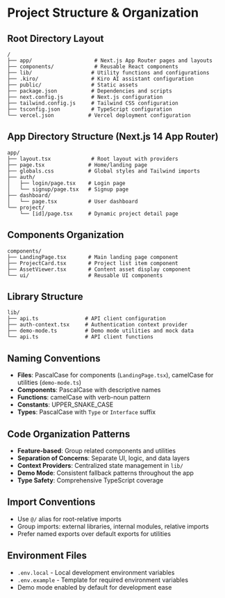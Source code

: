 # Project Structure & Organization

## Root Directory Layout

```
/
├── app/                    # Next.js App Router pages and layouts
├── components/             # Reusable React components
├── lib/                   # Utility functions and configurations
├── .kiro/                 # Kiro AI assistant configuration
├── public/                # Static assets
├── package.json           # Dependencies and scripts
├── next.config.js         # Next.js configuration
├── tailwind.config.js     # Tailwind CSS configuration
├── tsconfig.json          # TypeScript configuration
└── vercel.json           # Vercel deployment configuration
```

## App Directory Structure (Next.js 14 App Router)

```
app/
├── layout.tsx             # Root layout with providers
├── page.tsx              # Home/landing page
├── globals.css           # Global styles and Tailwind imports
├── auth/
│   ├── login/page.tsx    # Login page
│   └── signup/page.tsx   # Signup page
├── dashboard/
│   └── page.tsx          # User dashboard
└── project/
    └── [id]/page.tsx     # Dynamic project detail page
```

## Components Organization

```
components/
├── LandingPage.tsx       # Main landing page component
├── ProjectCard.tsx       # Project list item component
├── AssetViewer.tsx       # Content asset display component
└── ui/                   # Reusable UI components
```

## Library Structure

```
lib/
├── api.ts               # API client configuration
├── auth-context.tsx     # Authentication context provider
├── demo-mode.ts         # Demo mode utilities and mock data
└── api.ts               # API client functions
```

## Naming Conventions

- **Files**: PascalCase for components (`LandingPage.tsx`), camelCase for utilities (`demo-mode.ts`)
- **Components**: PascalCase with descriptive names
- **Functions**: camelCase with verb-noun pattern
- **Constants**: UPPER_SNAKE_CASE
- **Types**: PascalCase with `Type` or `Interface` suffix

## Code Organization Patterns

- **Feature-based**: Group related components and utilities
- **Separation of Concerns**: Separate UI, logic, and data layers
- **Context Providers**: Centralized state management in `lib/`
- **Demo Mode**: Consistent fallback patterns throughout the app
- **Type Safety**: Comprehensive TypeScript coverage

## Import Conventions

- Use `@/` alias for root-relative imports
- Group imports: external libraries, internal modules, relative imports
- Prefer named exports over default exports for utilities

## Environment Files

- `.env.local` - Local development environment variables
- `.env.example` - Template for required environment variables
- Demo mode enabled by default for development ease
